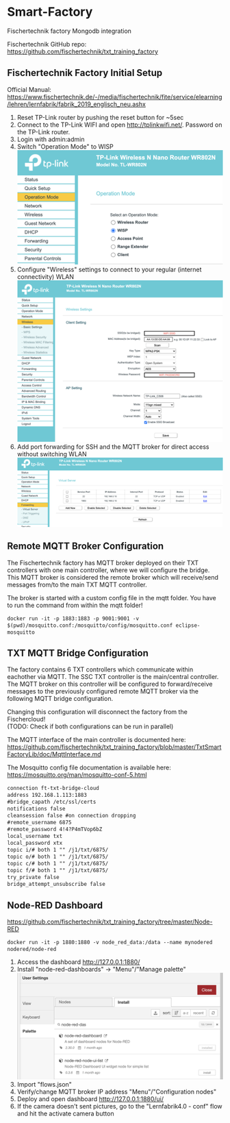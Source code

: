 # Smart-Factory
Fischertechnik factory Mongodb integration

Fischertechnik GitHub repo: <https://github.com/fischertechnik/txt_training_factory>

## Fischertechnik Factory Initial Setup

Official Manual:
<https://www.fischertechnik.de/-/media/fischertechnik/fite/service/elearning/lehren/lernfabrik/fabrik_2019_englisch_neu.ashx>

1. Reset TP-Link router by pushing the reset button for ~5sec
2. Connect to the TP-Link WIFI and open <http://tplinkwifi.net/>. Password on the TP-Link router.
3. Login with admin:admin
4. Switch "Operation Mode" to WISP
![WISP Configuration](/doc/images/TP-Link-OperationMode.png)
5. Configure "Wireless" settings to connect to your regular (internet connectivity) WLAN
![WIFI Configuration](/doc/images/TP-Link-WIFISetup.png)
6. Add port forwarding for SSH and the MQTT broker for direct access without switching WLAN
![Port Forwarding](/doc/images/TP-Link-PortForward.png)

## Remote MQTT Broker Configuration

The Fischertechnik factory has MQTT broker deployed on their TXT controllers with one main controller, where we will configure the bridge. This MQTT broker is considered the remote broker which will receive/send messages from/to the main TXT MQTT controller.

The broker is started with a custom config file in the mqtt folder. 
You have to run the command from within the mqtt folder!

```
docker run -it -p 1883:1883 -p 9001:9001 -v $(pwd)/mosquitto.conf:/mosquitto/config/mosquitto.conf eclipse-mosquitto
```

## TXT MQTT Bridge Configuration

The factory contains 6 TXT controllers which communicate within eachother via MQTT. The SSC TXT controller is the main/central controller. The MQTT broker on this controller will be configured to forward/receive messages to the previously configured remote MQTT broker via the following MQTT bridge configuration.

Changing this configuration will disconnect the factory from the Fischercloud!  
(TODO: Check if both configurations can be run in parallel)

The MQTT interface of the main controller is documented here:  
<https://github.com/fischertechnik/txt_training_factory/blob/master/TxtSmartFactoryLib/doc/MqttInterface.md>

The Mosquitto config file documentation is available here:  
<https://mosquitto.org/man/mosquitto-conf-5.html>

```
connection ft-txt-bridge-cloud
address 192.168.1.113:1883
#bridge_capath /etc/ssl/certs
notifications false
cleansession false #on connection dropping
#remote_username 6875
#remote_password 4!4?P4mTVop6bZ
local_username txt
local_password xtx
topic i/# both 1 "" /j1/txt/6875/
topic o/# both 1 "" /j1/txt/6875/
topic c/# both 1 "" /j1/txt/6875/
topic f/# both 1 "" /j1/txt/6875/
try_private false
bridge_attempt_unsubscribe false
```

## Node-RED Dashboard

<https://github.com/fischertechnik/txt_training_factory/tree/master/Node-RED>

```
docker run -it -p 1880:1880 -v node_red_data:/data --name mynodered nodered/node-red
```

1. Access the dashboard <http://127.0.0.1:1880/>
2. Install "node-red-dashboards" -> "Menu"/"Manage palette"
![Node-Red-Dashboards](/doc/images/node-red-dashboard.png)
3. Import "flows.json"
3. Verify/change MQTT broker IP address "Menu"/"Configuration nodes"
4. Deploy and open dashboard <http://127.0.0.1:1880/ui/>
5. If the camera doesn't sent pictures, go to the "Lernfabrik4.0 - conf" flow and hit the activate camera button
